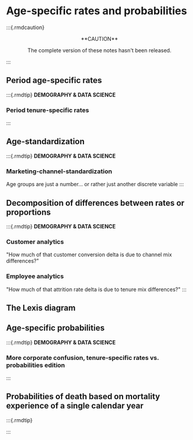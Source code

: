 # Age-specific rates and probabilities

:::{.rmdcaution}
<center>
**CAUTION**

The complete version of these notes hasn't been released.
</center>
:::

## Period age-specific rates

:::{.rmdtip}
**DEMOGRAPHY & DATA SCIENCE**

### Period tenure-specific rates
:::

## Age-standardization

:::{.rmdtip}
**DEMOGRAPHY & DATA SCIENCE**

### Marketing-channel-standardization

Age groups are just a number... or rather just another discrete variable
:::

## Decomposition of differences between rates or proportions

:::{.rmdtip}
**DEMOGRAPHY & DATA SCIENCE**

### Customer analytics

"How much of that customer conversion delta is due to channel mix differences?"

### Employee analytics

"How much of that attrition rate delta is due to tenure mix differences?"
:::

## The Lexis diagram

## Age-specific probabilities

:::{.rmdtip}
**DEMOGRAPHY & DATA SCIENCE**

### More corporate confusion, tenure-specific rates vs. probabilities edition
:::

## Probabilities of death based on mortality experience of a single calendar year

:::{.rmdtip}

:::


